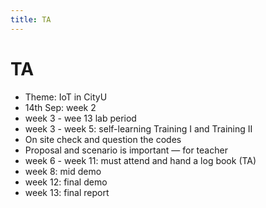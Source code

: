 ```yaml
---
title: TA
---
```


# TA

- Theme: IoT in CityU
- 14th Sep: week 2
- week 3 - wee 13 lab period
- week 3 - week 5: self-learning Training I and Training II
- On site check and question the codes
- Proposal and scenario is important — for teacher
- week 6 - week 11: must attend and hand a log book (TA)
- week 8: mid demo
- week 12: final demo
- week 13: final report
